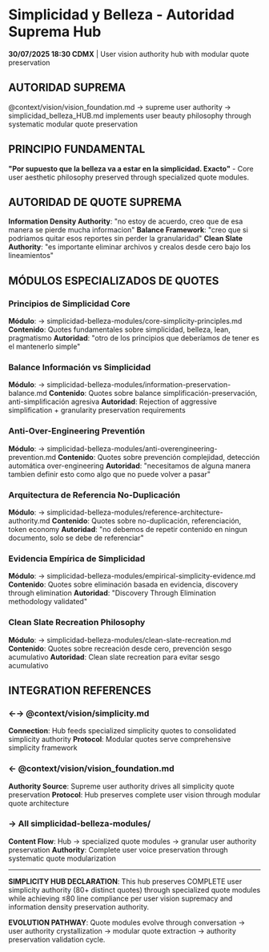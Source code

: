 # Simplicidad y Belleza - Autoridad Suprema Hub

**30/07/2025 18:30 CDMX** | User vision authority hub with modular quote preservation

## AUTORIDAD SUPREMA
@context/vision/vision_foundation.md → supreme user authority → simplicidad_belleza_HUB.md implements user beauty philosophy through systematic modular quote preservation

## PRINCIPIO FUNDAMENTAL
**"Por supuesto que la belleza va a estar en la simplicidad. Exacto"** - Core user aesthetic philosophy preserved through specialized quote modules.

## AUTORIDAD DE QUOTE SUPREMA
**Information Density Authority**: "no estoy de acuerdo, creo que de esa manera se pierde mucha informacion" 
**Balance Framework**: "creo que si podriamos quitar esos reportes sin perder la granularidad"
**Clean Slate Authority**: "es importante eliminar archivos y crealos desde cero bajo los lineamientos"

## MÓDULOS ESPECIALIZADOS DE QUOTES

### **Principios de Simplicidad Core**
**Módulo**: → simplicidad-belleza-modules/core-simplicity-principles.md
**Contenido**: Quotes fundamentales sobre simplicidad, belleza, lean, pragmatismo
**Autoridad**: "otro de los principios que deberíamos de tener es el mantenerlo simple"

### **Balance Información vs Simplicidad**
**Módulo**: → simplicidad-belleza-modules/information-preservation-balance.md
**Contenido**: Quotes sobre balance simplificación-preservación, anti-simplificación agresiva
**Autoridad**: Rejection of aggressive simplification + granularity preservation requirements

### **Anti-Over-Engineering Preventión**
**Módulo**: → simplicidad-belleza-modules/anti-overengineering-prevention.md
**Contenido**: Quotes sobre prevención complejidad, detección automática over-engineering
**Autoridad**: "necesitamos de alguna manera tambien definir esto como algo que no puede volver a pasar"

### **Arquitectura de Referencia No-Duplicación**
**Módulo**: → simplicidad-belleza-modules/reference-architecture-authority.md
**Contenido**: Quotes sobre no-duplicación, referenciación, token economy
**Autoridad**: "no debemos de repetir contenido en ningun documento, solo se debe de referenciar"

### **Evidencia Empírica de Simplicidad**
**Módulo**: → simplicidad-belleza-modules/empirical-simplicity-evidence.md
**Contenido**: Quotes sobre eliminación basada en evidencia, discovery through elimination
**Autoridad**: "Discovery Through Elimination methodology validated"

### **Clean Slate Recreation Philosophy**
**Módulo**: → simplicidad-belleza-modules/clean-slate-recreation.md
**Contenido**: Quotes sobre recreación desde cero, prevención sesgo acumulativo
**Autoridad**: Clean slate recreation para evitar sesgo acumulativo

## INTEGRATION REFERENCES

### ←→ @context/vision/simplicity.md
**Connection**: Hub feeds specialized simplicity quotes to consolidated simplicity authority
**Protocol**: Modular quotes serve comprehensive simplicity framework

### ← @context/vision/vision_foundation.md
**Authority Source**: Supreme user authority drives all simplicity quote preservation
**Protocol**: Hub preserves complete user vision through modular quote architecture

### → All simplicidad-belleza-modules/
**Content Flow**: Hub → specialized quote modules → granular user authority preservation
**Authority**: Complete user voice preservation through systematic quote modularization

---

**SIMPLICITY HUB DECLARATION**: This hub preserves COMPLETE user simplicity authority (80+ distinct quotes) through specialized quote modules while achieving ≤80 line compliance per user vision supremacy and information density preservation authority.

**EVOLUTION PATHWAY**: Quote modules evolve through conversation → user authority crystallization → modular quote extraction → authority preservation validation cycle.